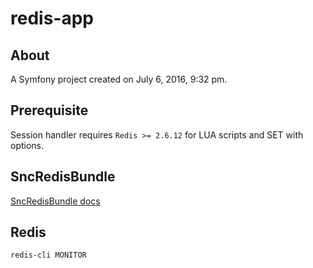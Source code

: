 redis-app
=========

## About ##

A Symfony project created on July 6, 2016, 9:32 pm.

## Prerequisite ##

Session handler requires `Redis >= 2.6.12` for LUA scripts and SET with options.

## SncRedisBundle ##

[SncRedisBundle docs](https://github.com/snc/SncRedisBundle/blob/master/Resources/doc/index.md)

## Redis ##

```redis-cli MONITOR```

